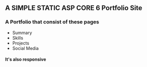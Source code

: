 ## A SIMPLE STATIC ASP CORE 6 Portfolio Site

### A Portfolio that consist of these pages

- Summary
- Skills
- Projects
- Social Media

#### It's also responsive
